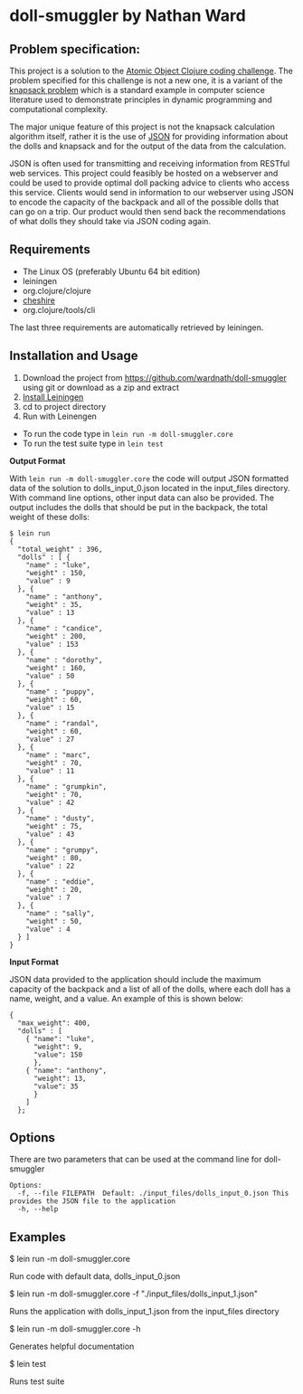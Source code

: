 # doll-smuggler by Nathan Ward

## Problem specification:

This project is a solution to the [Atomic Object Clojure coding challenge](https://github.com/micahalles/doll-smuggler). The problem specified for this challenge is not a new one, it is a variant of the [knapsack problem](https://en.wikipedia.org/wiki/Knapsack_problem) which is a standard example in computer science literature used to demonstrate principles in dynamic programming and computational complexity. 

The major unique feature of this project is not the  knapsack calculation algorithm itself, rather it is the use of [JSON](https://en.wikipedia.org/wiki/JSON) for providing information about the dolls and knapsack and for the output of the data from the calculation. 

JSON is often used for transmitting and receiving information from RESTful web services. This project could feasibly be hosted on a webserver and could be used to provide optimal doll packing advice to clients who access this service. Clients would send in information to our webserver using JSON to encode the capacity of the backpack and all of the possible dolls that can go on a trip. Our product would then send back the recommendations of what dolls they should take via JSON coding again.

## Requirements

* The Linux OS (preferably Ubuntu 64 bit edition)
* leiningen
* org.clojure/clojure
* [cheshire](https://github.com/dakrone/cheshire)
* org.clojure/tools/cli

The last three requirements are automatically retrieved by leiningen. 

## Installation and Usage

1. Download the project from https://github.com/wardnath/doll-smuggler using git or download as a zip and extract
2. [Install Leiningen](https://github.com/technomancy/leiningen#installation)
3. cd to project directory
4. Run with Leinengen
  * To run the code type in `lein run -m doll-smuggler.core`
  * To run the test suite type in `lein test`

**Output Format**

With `lein run -m doll-smuggler.core` the code will output JSON formatted data of the solution to dolls_input_0.json located in the input_files directory. With command line options, other input data can also be provided. The output includes the dolls that should be put in the backpack, the total weight of these dolls:
```
$ lein run
{
  "total_weight" : 396,
  "dolls" : [ {
    "name" : "luke",
    "weight" : 150,
    "value" : 9
  }, {
    "name" : "anthony",
    "weight" : 35,
    "value" : 13
  }, {
    "name" : "candice",
    "weight" : 200,
    "value" : 153
  }, {
    "name" : "dorothy",
    "weight" : 160,
    "value" : 50
  }, {
    "name" : "puppy",
    "weight" : 60,
    "value" : 15
  }, {
    "name" : "randal",
    "weight" : 60,
    "value" : 27
  }, {
    "name" : "marc",
    "weight" : 70,
    "value" : 11
  }, {
    "name" : "grumpkin",
    "weight" : 70,
    "value" : 42
  }, {
    "name" : "dusty",
    "weight" : 75,
    "value" : 43
  }, {
    "name" : "grumpy",
    "weight" : 80,
    "value" : 22
  }, {
    "name" : "eddie",
    "weight" : 20,
    "value" : 7
  }, {
    "name" : "sally",
    "weight" : 50,
    "value" : 4
  } ]
}
```

**Input Format**

JSON data provided to the application should include the maximum capacity of the backpack and a list of all of the dolls, where each doll has a name, weight, and a value. An example of this is shown below:

```
{
  "max_weight": 400,
  "dolls" : [
    { "name": "luke",
      "weight": 9,
      "value": 150
      },
    { "name": "anthony",
      "weight": 13,
      "value": 35
      }
    ]
  };
```


## Options

There are two parameters that can be used at the command line for doll-smuggler

```
Options:
  -f, --file FILEPATH  Default: ./input_files/dolls_input_0.json This provides the JSON file to the application
  -h, --help
```

## Examples

 $ lein run -m doll-smuggler.core

Run code with default data, dolls_input_0.json

 $ lein run -m doll-smuggler.core -f "./input_files/dolls_input_1.json"

Runs the application with dolls_input_1.json from the input_files directory

 $ lein run -m doll-smuggler.core -h 

Generates helpful documentation

$ lein test

Runs test suite



